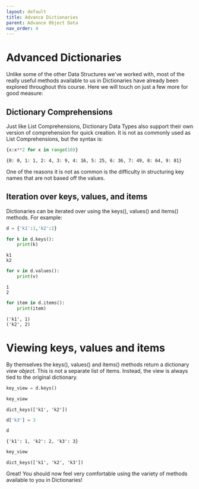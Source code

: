 ```yaml
---
layout: default
title: Advance Dictionaries
parent: Advance Object Data
nav_order: 4
---
```

# Advanced Dictionaries
Unlike some of the other Data Structures we've worked with, most of the really useful methods available to us in Dictionaries have already been explored throughout this course. Here we will touch on just a few more for good measure:

## Dictionary Comprehensions

Just like List Comprehensions, Dictionary Data Types also support their own version of comprehension for quick creation. It is not as commonly used as List Comprehensions, but the syntax is:


```python
{x:x**2 for x in range(10)}
```




    {0: 0, 1: 1, 2: 4, 3: 9, 4: 16, 5: 25, 6: 36, 7: 49, 8: 64, 9: 81}



One of the reasons it is not as common is the difficulty in structuring key names that are not based off the values.

## Iteration over keys, values, and items
Dictionaries can be iterated over using the keys(), values() and items() methods. For example:


```python
d = {'k1':1,'k2':2}
```


```python
for k in d.keys():
    print(k)
```

    k1
    k2
    


```python
for v in d.values():
    print(v)
```

    1
    2
    


```python
for item in d.items():
    print(item)
```

    ('k1', 1)
    ('k2', 2)
    

# Viewing keys, values and items
By themselves the keys(), values() and items() methods return a dictionary *view object*. This is not a separate list of items. Instead, the view is always tied to the original dictionary.


```python
key_view = d.keys()

key_view
```




    dict_keys(['k1', 'k2'])




```python
d['k3'] = 3

d
```




    {'k1': 1, 'k2': 2, 'k3': 3}




```python
key_view
```




    dict_keys(['k1', 'k2', 'k3'])



Great! You should now feel very comfortable using the variety of methods available to you in Dictionaries!
